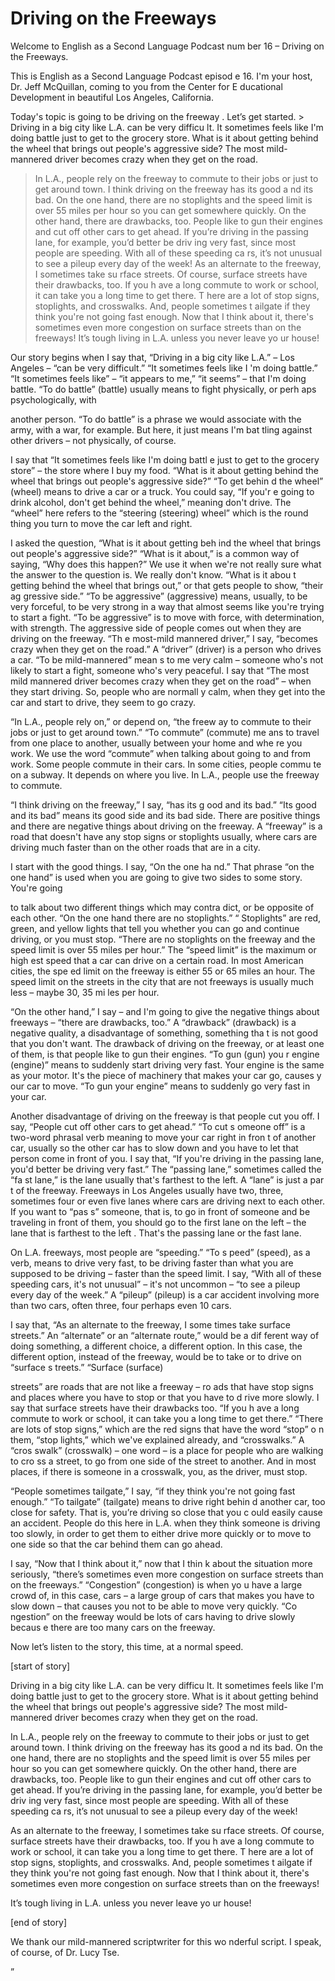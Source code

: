 # Driving on the Freeways

Welcome to English as a Second Language Podcast num ber 16 – Driving on the Freeways.

This is English as a Second Language Podcast episod e 16. I'm your host, Dr. Jeff McQuillan, coming to you from the Center for E ducational Development in beautiful Los Angeles, California.

Today's topic is going to be driving on the freeway . Let’s get started.  > Driving in a big city like L.A. can be very difficu lt. It sometimes feels like I'm doing battle just to get to the grocery store. What is it  about getting behind the wheel that brings out people's aggressive side? The most mild-mannered driver becomes crazy when they get on the road.
> In L.A., people rely on the freeway to commute to their jobs or just to get around town. I think driving on the freeway has its good a nd its bad. On the one hand, there are no stoplights and the speed limit is over  55 miles per hour so you can get somewhere quickly.  On the other hand, there are drawbacks, too. People like to gun their engines and cut off other cars to  get ahead.  If you’re driving in the passing lane, for example, you’d better be driv ing very fast, since most people are speeding.  With all of these speeding ca rs, it’s not unusual to see a pileup every day of the week!
> As an alternate to the freeway, I sometimes take su rface streets. Of course, surface streets have their drawbacks, too. If you h ave a long commute to work or school, it can take you a long time to get there. T here are a lot of stop signs, stoplights, and crosswalks. And, people sometimes t ailgate if they think you're not going fast enough. Now that I think about it, there's sometimes even more congestion on surface streets than on the freeways!
> It’s tough living in L.A. unless you never leave yo ur house!

Our story begins when I say that, “Driving in a big  city like L.A.” – Los Angeles – “can be very difficult.” “It sometimes feels like I 'm doing battle.” “It sometimes feels like” – “it appears to me,” “it seems” – that  I'm doing battle. “To do battle” (battle) usually means to fight physically, or perh aps psychologically, with

another person. “To do battle” is a phrase we would  associate with the army, with a war, for example. But here, it just means I'm bat tling against other drivers – not physically, of course.

I say that “It sometimes feels like I'm doing battl e just to get to the grocery store” – the store where I buy my food. “What is it about getting behind the wheel that brings out people's aggressive side?” “To get behin d the wheel” (wheel) means to drive a car or a truck. You could say, “If you'r e going to drink alcohol, don't get behind the wheel,” meaning don't drive. The “wheel”  here refers to the “steering (steering) wheel” which is the round thing you turn  to move the car left and right.

I asked the question, “What is it about getting beh ind the wheel that brings out people's aggressive side?” “What is it about,” is a  common way of saying, “Why does this happen?” We use it when we're not really sure what the answer to the question is. We really don't know. “What is it abou t getting behind the wheel that brings out,” or that gets people to show, “their ag gressive side.” “To be aggressive” (aggressive) means, usually, to be very  forceful, to be very strong in a way that almost seems like you're trying to start  a fight. “To be aggressive” is to move with force, with determination, with strength.  The aggressive side of people comes out when they are driving on the freeway. “Th e most-mild mannered driver,” I say, “becomes crazy when they get on the  road.” A “driver” (driver) is a person who drives a car. “To be mild-mannered” mean s to me very calm – someone who's not likely to start a fight, someone who's very peaceful. I say that “The most mild mannered driver becomes crazy when they get on the road” – when they start driving. So, people who are normall y calm, when they get into the car and start to drive, they seem to go crazy.

“In L.A., people rely on,” or depend on, “the freew ay to commute to their jobs or just to get around town.” “To commute” (commute) me ans to travel from one place to another, usually between your home and whe re you work. We use the word “commute” when talking about going to and from  work. Some people commute in their cars. In some cities, people commu te on a subway. It depends on where you live. In L.A., people use the freeway to commute.

“I think driving on the freeway,” I say, “has its g ood and its bad.” “Its good and its bad” means its good side and its bad side. There are positive things and there are negative things about driving on the freeway. A  “freeway” is a road that doesn't have any stop signs or stoplights usually, where cars are driving much faster than on the other roads that are in a city.

I start with the good things. I say, “On the one ha nd.” That phrase “on the one hand” is used when you are going to give two sides to some story. You're going

to talk about two different things which may contra dict, or be opposite of each other. “On the one hand there are no stoplights.” “ Stoplights” are red, green, and yellow lights that tell you whether you can go and continue driving, or you must stop. “There are no stoplights on the freeway and the speed limit is over 55 miles per hour.” The “speed limit” is the maximum or high est speed that a car can drive on a certain road. In most American cities, the spe ed limit on the freeway is either 55 or 65 miles an hour. The speed limit on the streets in the city that are not freeways is usually much less – maybe 30, 35 mi les per hour.

“On the other hand,” I say – and I'm going to give the negative things about freeways – “there are drawbacks, too.” A “drawback”  (drawback) is a negative quality, a disadvantage of something, something tha t is not good that you don't want. The drawback of driving on the freeway, or at  least one of them, is that people like to gun their engines. “To gun (gun) you r engine (engine)” means to suddenly start driving very fast. Your engine is the same as your motor. It's the piece of machinery that makes your car go, causes y our car to move. “To gun your engine” means to suddenly go very fast in your  car.

Another disadvantage of driving on the freeway is that people cut you off. I say, “People cut off other cars to get ahead.” “To cut s omeone off” is a two-word phrasal verb meaning to move your car right in fron t of another car, usually so the other car has to slow down and you have to let that person come in front of you. I say that, “If you're driving in the passing lane, you'd better be driving very fast.” The “passing lane,” sometimes called the “fa st lane,” is the lane usually that's farthest to the left. A “lane” is just a par t of the freeway. Freeways in Los Angeles usually have two, three, sometimes four or even five lanes where cars are driving next to each other. If you want to “pas s” someone, that is, to go in front of someone and be traveling in front of them,  you should go to the first lane on the left – the lane that is farthest to the left . That's the passing lane or the fast lane.

On L.A. freeways, most people are “speeding.” “To s peed” (speed), as a verb, means to drive very fast, to be driving faster than  what you are supposed to be driving – faster than the speed limit. I say, “With  all of these speeding cars, it's not unusual” – it's not uncommon – “to see a pileup  every day of the week.” A “pileup” (pileup) is a car accident involving more than two cars, often three, four perhaps even 10 cars.

I say that, “As an alternate to the freeway, I some times take surface streets.” An “alternate” or an “alternate route,” would be a dif ferent way of doing something, a different choice, a different option. In this case,  the different option, instead of the freeway, would be to take or to drive on “surface s treets.” “Surface (surface)

streets” are roads that are not like a freeway – ro ads that have stop signs and places where you have to stop or that you have to d rive more slowly. I say that surface streets have their drawbacks too. “If you h ave a long commute to work or school, it can take you a long time to get there.” “There are lots of stop signs,” which are the red signs that have the word “stop” o n them, “stop lights,” which we've explained already, and “crosswalks.”  A “cros swalk” (crosswalk) – one word – is a place for people who are walking to cro ss a street, to go from one side of the street to another. And in most places, if there is someone in a crosswalk, you, as the driver, must stop.

“People sometimes tailgate,” I say, “if they think you're not going fast enough.” “To tailgate” (tailgate) means to drive right behin d another car, too close for safety. That is, you’re driving so close that you c ould easily cause an accident. People do this here in L.A. when they think someone  is driving too slowly, in order to get them to either drive more quickly or to move to one side so that the car behind them can go ahead.

I say, “Now that I think about it,” now that I thin k about the situation more seriously, “there’s sometimes even more congestion on surface streets than on the freeways.” “Congestion” (congestion) is when yo u have a large crowd of, in this case, cars – a large group of cars that makes you have to slow down – that causes you not to be able to move very quickly. “Co ngestion” on the freeway would be lots of cars having to drive slowly becaus e there are too many cars on the freeway.

Now let’s listen to the story, this time, at a normal speed.

[start of story]

Driving in a big city like L.A. can be very difficu lt. It sometimes feels like I'm doing battle just to get to the grocery store. What is it  about getting behind the wheel that brings out people's aggressive side? The most mild-mannered driver becomes crazy when they get on the road.

In L.A., people rely on the freeway to commute to their jobs or just to get around town. I think driving on the freeway has its good a nd its bad. On the one hand, there are no stoplights and the speed limit is over  55 miles per hour so you can get somewhere quickly.  On the other hand, there are drawbacks, too. People like to gun their engines and cut off other cars to  get ahead.  If you’re driving in the passing lane, for example, you’d better be driv ing very fast, since most people are speeding.  With all of these speeding ca rs, it’s not unusual to see a pileup every day of the week!

 As an alternate to the freeway, I sometimes take su rface streets. Of course, surface streets have their drawbacks, too. If you h ave a long commute to work or school, it can take you a long time to get there. T here are a lot of stop signs, stoplights, and crosswalks. And, people sometimes t ailgate if they think you're not going fast enough. Now that I think about it, there's sometimes even more congestion on surface streets than on the freeways!

It’s tough living in L.A. unless you never leave yo ur house!

[end of story]

We thank our mild-mannered scriptwriter for this wo nderful script. I speak, of course, of Dr. Lucy Tse.

”

